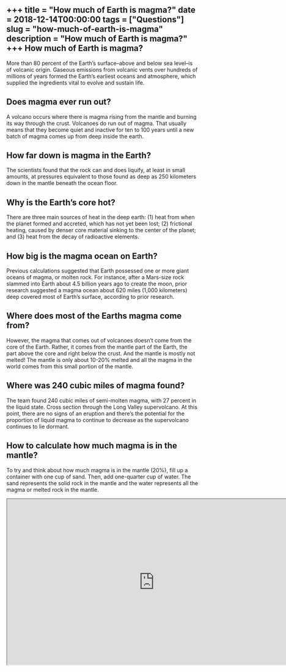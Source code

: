 +++
title = "How much of Earth is magma?"
date = 2018-12-14T00:00:00
tags = ["Questions"]
slug = "how-much-of-earth-is-magma"
description = "How much of Earth is magma?"
+++
How much of Earth is magma?
---------------------------

More than 80 percent of the Earth’s surface–above and below sea level–is of volcanic origin. Gaseous emissions from volcanic vents over hundreds of millions of years formed the Earth’s earliest oceans and atmosphere, which supplied the ingredients vital to evolve and sustain life.

Does magma ever run out?
------------------------

A volcano occurs where there is magma rising from the mantle and burning its way through the crust. Volcanoes do run out of magma. That usually means that they become quiet and inactive for ten to 100 years until a new batch of magma comes up from deep inside the earth.

How far down is magma in the Earth?
-----------------------------------

The scientists found that the rock can and does liquify, at least in small amounts, at pressures equivalent to those found as deep as 250 kilometers down in the mantle beneath the ocean floor.

Why is the Earth’s core hot?
----------------------------

There are three main sources of heat in the deep earth: (1) heat from when the planet formed and accreted, which has not yet been lost; (2) frictional heating, caused by denser core material sinking to the center of the planet; and (3) heat from the decay of radioactive elements.

How big is the magma ocean on Earth?
------------------------------------

Previous calculations suggested that Earth possessed one or more giant oceans of magma, or molten rock. For instance, after a Mars-size rock slammed into Earth about 4.5 billion years ago to create the moon, prior research suggested a magma ocean about 620 miles (1,000 kilometers) deep covered most of Earth’s surface, according to prior research.

Where does most of the Earths magma come from?
----------------------------------------------

However, the magma that comes out of volcanoes doesn’t come from the core of the Earth. Rather, it comes from the mantle part of the Earth, the part above the core and right below the crust. And the mantle is mostly not melted! The mantle is only about 10-20% melted and all the magma in the world comes from this small portion of the mantle.

Where was 240 cubic miles of magma found?
-----------------------------------------

The team found 240 cubic miles of semi-molten magma, with 27 percent in the liquid state. Cross section through the Long Valley supervolcano. At this point, there are no signs of an eruption and there’s the potential for the proportion of liquid magma to continue to decrease as the supervolcano continues to lie dormant.

How to calculate how much magma is in the mantle?
-------------------------------------------------

To try and think about how much magma is in the mantle (20%), fill up a container with one cup of sand. Then, add one-quarter cup of water. The sand represents the solid rock in the mantle and the water represents all the magma or melted rock in the mantle.

<iframe allow="accelerometer; autoplay; clipboard-write; encrypted-media; gyroscope; picture-in-picture" allowfullscreen="" class="__youtube_prefs__  epyt-is-override  no-lazyload" data-no-lazy="1" data-origheight="433" data-origwidth="770" data-skipgform_ajax_framebjll="" height="433" id="_ytid_97235" loading="lazy" src="https://www.youtube.com/embed/a--Unms3HRc?enablejsapi=1&list=OLAK5uy_lJac1M1XnGjhmUlE92Sit9965TuQuou_U&autoplay=0&cc_load_policy=0&cc_lang_pref=&iv_load_policy=1&loop=0&modestbranding=0&rel=1&fs=1&playsinline=0&autohide=2&theme=dark&color=red&controls=1&" title="YouTube player" width="770"></iframe>